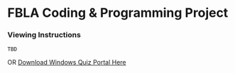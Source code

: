 # FBLA Coding & Programming Project
### Viewing Instructions
```
TBD
```
OR
[Download Windows Quiz Portal Here](https://srv-store2.gofile.io/download/2PRku7/FBLA_Quiz_Portal.msi)
